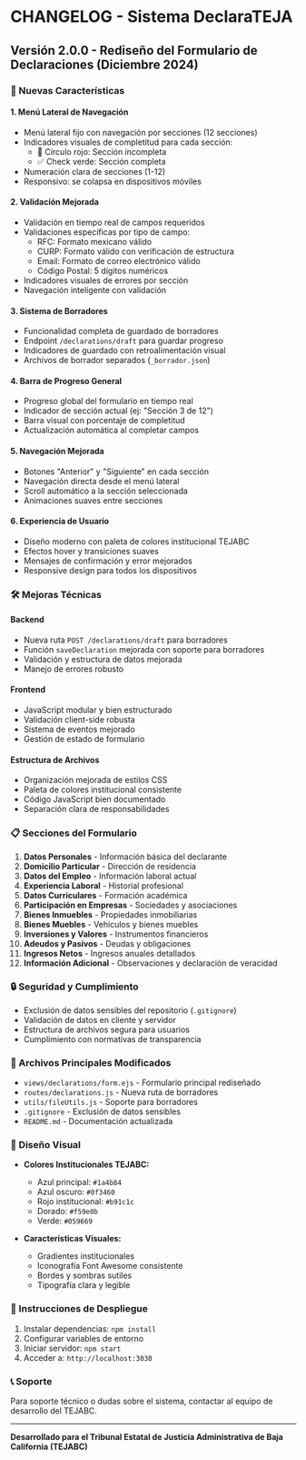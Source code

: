 # CHANGELOG - Sistema DeclaraTEJA

## Versión 2.0.0 - Rediseño del Formulario de Declaraciones (Diciembre 2024)

### 🚀 Nuevas Características

#### **1. Menú Lateral de Navegación**
- Menú lateral fijo con navegación por secciones (12 secciones)
- Indicadores visuales de completitud para cada sección:
  - 🔴 Círculo rojo: Sección incompleta
  - ✅ Check verde: Sección completa
- Numeración clara de secciones (1-12)
- Responsivo: se colapsa en dispositivos móviles

#### **2. Validación Mejorada**
- Validación en tiempo real de campos requeridos
- Validaciones específicas por tipo de campo:
  - RFC: Formato mexicano válido
  - CURP: Formato válido con verificación de estructura
  - Email: Formato de correo electrónico válido
  - Código Postal: 5 dígitos numéricos
- Indicadores visuales de errores por sección
- Navegación inteligente con validación

#### **3. Sistema de Borradores**
- Funcionalidad completa de guardado de borradores
- Endpoint `/declarations/draft` para guardar progreso
- Indicadores de guardado con retroalimentación visual
- Archivos de borrador separados (`_borrador.json`)

#### **4. Barra de Progreso General**
- Progreso global del formulario en tiempo real
- Indicador de sección actual (ej: "Sección 3 de 12")
- Barra visual con porcentaje de completitud
- Actualización automática al completar campos

#### **5. Navegación Mejorada**
- Botones "Anterior" y "Siguiente" en cada sección
- Navegación directa desde el menú lateral
- Scroll automático a la sección seleccionada
- Animaciones suaves entre secciones

#### **6. Experiencia de Usuario**
- Diseño moderno con paleta de colores institucional TEJABC
- Efectos hover y transiciones suaves
- Mensajes de confirmación y error mejorados
- Responsive design para todos los dispositivos

### 🛠️ Mejoras Técnicas

#### **Backend**
- Nueva ruta `POST /declarations/draft` para borradores
- Función `saveDeclaration` mejorada con soporte para borradores
- Validación y estructura de datos mejorada
- Manejo de errores robusto

#### **Frontend**
- JavaScript modular y bien estructurado
- Validación client-side robusta
- Sistema de eventos mejorado
- Gestión de estado de formulario

#### **Estructura de Archivos**
- Organización mejorada de estilos CSS
- Paleta de colores institucional consistente
- Código JavaScript bien documentado
- Separación clara de responsabilidades

### 📋 Secciones del Formulario

1. **Datos Personales** - Información básica del declarante
2. **Domicilio Particular** - Dirección de residencia
3. **Datos del Empleo** - Información laboral actual
4. **Experiencia Laboral** - Historial profesional
5. **Datos Curriculares** - Formación académica
6. **Participación en Empresas** - Sociedades y asociaciones
7. **Bienes Inmuebles** - Propiedades inmobiliarias
8. **Bienes Muebles** - Vehículos y bienes muebles
9. **Inversiones y Valores** - Instrumentos financieros
10. **Adeudos y Pasivos** - Deudas y obligaciones
11. **Ingresos Netos** - Ingresos anuales detallados
12. **Información Adicional** - Observaciones y declaración de veracidad

### 🔒 Seguridad y Cumplimiento

- Exclusión de datos sensibles del repositorio (`.gitignore`)
- Validación de datos en cliente y servidor
- Estructura de archivos segura para usuarios
- Cumplimiento con normativas de transparencia

### 📁 Archivos Principales Modificados

- `views/declarations/form.ejs` - Formulario principal rediseñado
- `routes/declarations.js` - Nueva ruta de borradores
- `utils/fileUtils.js` - Soporte para borradores
- `.gitignore` - Exclusión de datos sensibles
- `README.md` - Documentación actualizada

### 🎨 Diseño Visual

- **Colores Institucionales TEJABC:**
  - Azul principal: `#1a4b84`
  - Azul oscuro: `#0f3460`
  - Rojo institucional: `#b91c1c`
  - Dorado: `#f59e0b`
  - Verde: `#059669`

- **Características Visuales:**
  - Gradientes institucionales
  - Iconografía Font Awesome consistente
  - Bordes y sombras sutiles
  - Tipografía clara y legible

### 🚀 Instrucciones de Despliegue

1. Instalar dependencias: `npm install`
2. Configurar variables de entorno
3. Iniciar servidor: `npm start`
4. Acceder a: `http://localhost:3030`

### 📞 Soporte

Para soporte técnico o dudas sobre el sistema, contactar al equipo de desarrollo del TEJABC.

---

**Desarrollado para el Tribunal Estatal de Justicia Administrativa de Baja California (TEJABC)**
